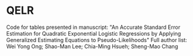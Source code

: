 # QELR
Code for tables presented in manuscript: 
"An Accurate Standard Error Estimation for Quadratic Exponential Logistic Regressions by Applying Generalized Estimating Equations to Pseudo-Likelihoods"
Full author list: Wei Yong Ong; Shao-Man Lee; Chia-Ming Hsueh; Sheng-Mao Chang
